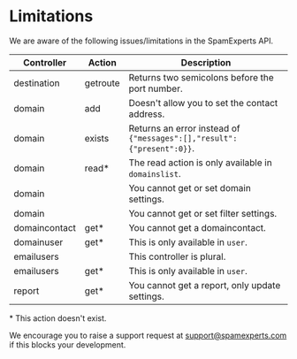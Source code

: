 # Limitations

We are aware of the following issues/limitations in the SpamExperts API.

Controller    | Action      | Description
----------    | -------     | ------------
destination   | getroute    | Returns two semicolons before the port number.
domain        | add         | Doesn't allow you to set the contact address.
domain        | exists      | Returns an error instead of `{"messages":[],"result":{"present":0}}`.
domain        | read*       | The read action is only available in `domainslist`.
domain        |             | You cannot get or set domain settings.
domain        |             | You cannot get or set filter settings.
domaincontact | get*        | You cannot get a domaincontact.
domainuser    | get*        | This is only available in `user`.
emailusers    |             | This controller is plural.
emailusers    | get*        | This is only available in `user`.
report        | get*        | You cannot get a report, only update settings.

\* This action doesn't exist.

We encourage you to raise a support request at [support@spamexperts.com](support@spamexperts.com)
if this blocks your development.
